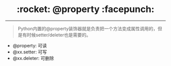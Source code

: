 <h1 align = "center">:rocket: @property :facepunch:</h1>

---
> Python内置的@property装饰器就是负责把一个方法变成属性调用的，但是有时候setter/deleter也是需要的。

- @property: 可读
- @xx.setter: 可写
- @xx.deleter: 可删除

